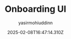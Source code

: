 ---
title: "Onboarding UI"
author: "yasirmohiuddinn"
date: "2025-02-08T16:47:14.310Z"
draft: false
type: "post"
layout: "single"
categories: [""]
tags: [""]
source: "X"
source_link: "https://x.com/yasirmohiuddinn/status/1886404270154801640"
media: "/uploads/x.com_GixRib5a0AAmBSB.jpg"
media_type: "image"

social:
  commentary: ""
  scheduledFor: null
  status: "draft"
---